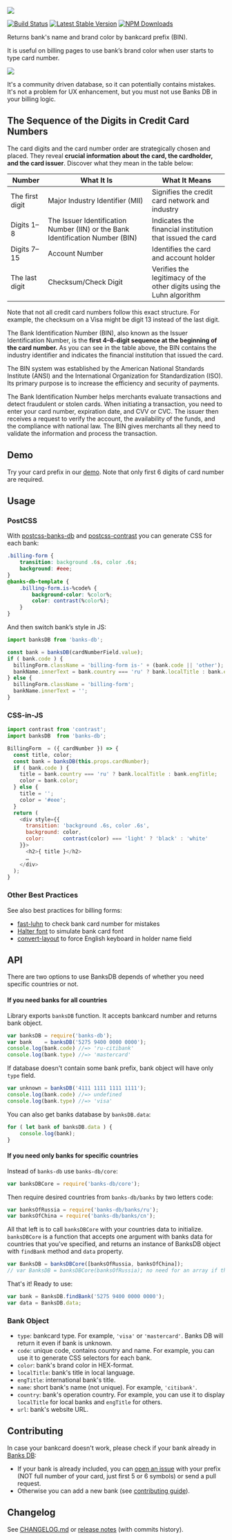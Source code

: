 ![](https://hvmonteiro.github.io/banks-db-demo//assets/logo.svg)

[![Build Status](https://img.shields.io/travis/hvmonteiro/banks-db/master.svg?style=flat-square)](https://travis-ci.org/hvmonteiro/banks-db)
[![Latest Stable Version](https://img.shields.io/npm/v/banks-db.svg?style=flat-square)](https://www.npmjs.com/package/banks-db)
[![NPM Downloads](https://img.shields.io/npm/dm/banks-db.svg?style=flat-square)](https://www.npmjs.com/package/banks-db)

Returns bank's name and brand color by bankcard prefix (BIN).

It is useful on billing pages to use bank’s brand color when user starts to type card number.
   
![](https://hvmonteiro.github.io/banks-db-demo/assets/usage.gif)

It's a community driven database, so it can potentially contains mistakes. It's not a problem for UX enhancement,
but you must not use Banks DB in your billing logic.

## The Sequence of the Digits in Credit Card Numbers

The card digits and the card number order are strategically chosen and placed. They reveal  **crucial information about the card, the cardholder, and the card issuer**. Discover what they mean in the table below:

|Number|What It Is|What It Means|
|--|--|--|
|The first digit|Major Industry Identifier (MII)|Signifies the credit card network and industry|
Digits 1–8|The Issuer Identification Number (IIN) or the Bank Identification Number (BIN)|Indicates the financial institution that issued the card|
|Digits 7–15|Account Number|Identifies the card and account holder|
|The last digit|Checksum/Check Digit|Verifies the legitimacy of the other digits using the Luhn algorithm|

Note that not all credit card numbers follow this exact structure. For example, the checksum on a Visa might be digit 13 instead of the last digit.

The Bank Identification Number (BIN), also known as the Issuer Identification Number, is the  **first 4–8-digit sequence at the beginning of the card number.**  As you can see in the table above, the BIN contains the industry identifier and indicates the financial institution that issued the card.

The BIN system was established by the American National Standards Institute (ANSI) and the International Organization for Standardization (ISO). Its primary purpose is to increase the efficiency and security of payments.

The Bank Identification Number helps merchants evaluate transactions and detect fraudulent or stolen cards. When initiating a transaction, you need to enter your card number, expiration date, and CVV or CVC. The issuer then receives a request to verify the account, the availability of the funds, and the compliance with national law. The BIN gives merchants all they need to validate the information and process the transaction.

## Demo
Try your card prefix in our [demo](https://hvmonteiro.github.io/banks-db-demo/). Note that only first 6 digits of card number are required.

## Usage

### PostCSS

With [postcss-banks-db](https://github.com/hvmonteiro/postcss-banks-db) and
[postcss-contrast](https://github.com/stephenway/postcss-contrast) you can
generate CSS for each bank:

```css
.billing-form {
    transition: background .6s, color .6s;
    background: #eee;
}
@banks-db-template {
    .billing-form.is-%code% {
        background-color: %color%;
        color: contrast(%color%);
    }
}
```

And then switch bank’s style in JS:

```js
import banksDB from 'banks-db';

const bank = banksDB(cardNumberField.value);
if ( bank.code ) {
  billingForm.className = 'billing-form is-' + (bank.code || 'other');
  bankName.innerText = bank.country === 'ru' ? bank.localTitle : bank.engTitle;
} else {
  billingForm.className = 'billing-form';
  bankName.innerText = '';
}
```

### CSS-in-JS

```js
import contrast from 'contrast';
import banksDB  from 'banks-db';

BillingForm  = ({ cardNumber }) => {
  const title, color;
  const bank = banksDB(this.props.cardNumber);
  if ( bank.code ) {
    title = bank.country === 'ru' ? bank.localTitle : bank.engTitle;
    color = bank.color;
  } else {
    title = '';
    color = '#eee';
  }
  return (
    <div style={{
      transition: 'background .6s, color .6s',
      background: color,
      color:      contrast(color) === 'light' ? 'black' : 'white'
    }}>
      <h2>{ title }</h2>
      …
    </div>
  );
}
```

### Other Best Practices
See also best practices for billing forms:

* [fast-luhn](https://github.com/bendrucker/fast-luhn) to check bank card number for mistakes
* [Halter font](http://www.dafont.com/halter.font) to simulate bank card font
* [convert-layout](https://github.com/ai/convert-layout) to force English keyboard in holder name field

## API

There are two options to use BanksDB depends of whether you need specific countries or not.

#### If you need banks for all countries
Library exports `banksDB` function. It accepts bankcard number and returns
bank object.

```js
var banksDB = require('banks-db');
var bank    = banksDB('5275 9400 0000 0000');
console.log(bank.code) //=> 'ru-citibank'
console.log(bank.type) //=> 'mastercard'
```

If database doesn't contain some bank prefix, bank object will have only
`type` field.

```js
var unknown = banksDB('4111 1111 1111 1111');
console.log(bank.code) //=> undefined
console.log(bank.type) //=> 'visa'
```

You can also get banks database by `banksDB.data`:

```js
for ( let bank of banksDB.data ) {
    console.log(bank);
}
```

#### If you need only banks for specific countries

Instead of `banks-db` use `banks-db/core`:
```js
var banksDBCore = require('banks-db/core');
```
Then require desired countries from `banks-db/banks` by two letters code:
```js
var banksOfRussia = require('banks-db/banks/ru');
var banksOfChina = require('banks-db/banks/cn');
```
All that left is to call `banksDBCore` with your countries data to initialize. `banksDBCore` is a function that accepts one argument with banks data for countries that you've specified, and returns an instance of BanksDB object with `findBank` method and `data` property.
```js
var BanksDB = banksDBCore([banksOfRussia, banksOfChina]);
// var BanksDB = banksDBCore(banksOfRussia); no need for an array if there's only one country
```
That's it! Ready to use:
```js
var bank = BanksDB.findBank('5275 9400 0000 0000');
var data = BanksDB.data;
```

### Bank Object

* `type`: bankcard type. For example, `'visa'` or `'mastercard'`.
  Banks DB will return it even if bank is unknown.
* `code`: unique code, contains country and name. For example, you can use it to generate CSS selectors for each bank.
* `color`: bank's brand color in HEX-format.
* `localTitle`: bank's title in local language.
* `engTitle`: international bank's title.
* `name`: short bank's name (not unique). For example, `'citibank'`.
* `country`: bank's operation country. For example, you can use it
  to display `localTitle` for local banks and `engTitle` for others.
* `url`: bank's website URL.

## Contributing

In case your bankcard doesn't work, please check if your bank already in [Banks DB](https://github.com/Ramoona/banks-db/tree/master/banks):

- If your bank is already included, you can [open an issue](https://github.com/Ramoona/banks-db/issues) with your prefix (NOT full number of your card, just first 5 or 6 symbols) or send a pull request.
- Otherwise you can add a new bank (see [contributing guide](https://github.com/Ramoona/banks-db/blob/master/CONTRIBUTING.md)).

## Changelog
See [CHANGELOG.md](https://github.com/hvmonteiro/banks-db/blob/master/CHANGELOG.md) or [release notes](https://github.com/hvmonteiro/banks-db/releases) (with commits history).
